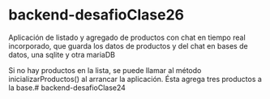 # backend-desafioClase26

Aplicación de listado y agregado de productos con chat en tiempo real incorporado,
que guarda los datos de productos y del chat en bases de datos, una sqlite y otra mariaDB

Si no hay productos en la lista, se puede llamar al método inicializarProductos()
al arrancar la aplicación. Ésta agrega tres productos a la base.# backend-desafioClase24
